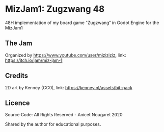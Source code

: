 # MizJam1: Zugzwang 48
48H implementation of my board game "Zugzwang" in Godot Engine for the MizJam1

## The Jam
Organized by https://www.youtube.com/user/miziziziz, link: https://itch.io/jam/miz-jam-1

## Credits
2D art by Kenney (CC0), link: https://kenney.nl/assets/bit-pack

## Licence
Source Code: All Rights Reserved - Anicet Nougaret 2020

Shared by the author for educational purposes.
